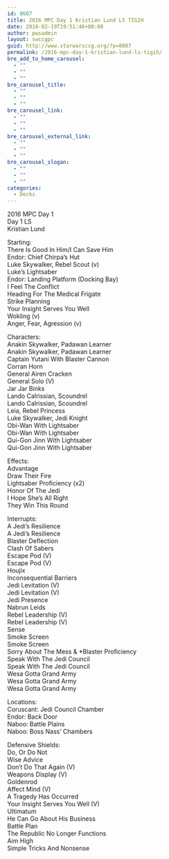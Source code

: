 ```yaml
---
id: 8607
title: 2016 MPC Day 1 Kristian Lund LS TIGIH
date: 2016-02-19T19:51:46+00:00
author: pwsadmin
layout: swccgpc
guid: http://www.starwarsccg.org/?p=8607
permalink: /2016-mpc-day-1-kristian-lund-ls-tigih/
bre_add_to_home_carousel:
  - ""
  - ""
  - ""
bre_carousel_title:
  - ""
  - ""
  - ""
bre_carousel_link:
  - ""
  - ""
  - ""
bre_carousel_external_link:
  - ""
  - ""
  - ""
bre_carousel_slogan:
  - ""
  - ""
  - ""
categories:
  - Decks
---
```

2016 MPC Day 1  
Day 1 LS  
Kristian Lund

Starting:  
There Is Good In Him/I Can Save Him  
Endor: Chief Chirpa&#8217;s Hut  
Luke Skywalker, Rebel Scout (v)  
Luke&#8217;s Lightsaber  
Endor: Landing Platform (Docking Bay)  
I Feel The Conflict  
Heading For The Medical Frigate  
Strike Planning  
Your Insight Serves You Well  
Wokling (v)  
Anger, Fear, Agression (v)

Characters:  
Anakin Skywalker, Padawan Learner  
Anakin Skywalker, Padawan Learner  
Captain Yutani With Blaster Cannon  
Corran Horn  
General Airen Cracken  
General Solo (V)  
Jar Jar Binks  
Lando Calrissian, Scoundrel  
Lando Calrissian, Scoundrel  
Leia, Rebel Princess  
Luke Skywalker, Jedi Knight  
Obi-Wan With Lightsaber  
Obi-Wan With Lightsaber  
Qui-Gon Jinn With Lightsaber  
Qui-Gon Jinn With Lightsaber

Effects:  
Advantage  
Draw Their Fire  
Lightsaber Proficiency (x2)  
Honor Of The Jedi  
I Hope She&#8217;s All Right  
They Win This Round

Interrupts:  
A Jedi&#8217;s Resilience  
A Jedi&#8217;s Resilience  
Blaster Deflection  
Clash Of Sabers  
Escape Pod (V)  
Escape Pod (V)  
Houjix  
Inconsequential Barriers  
Jedi Levitation (V)  
Jedi Levitation (V)  
Jedi Presence  
Nabrun Leids  
Rebel Leadership (V)  
Rebel Leadership (V)  
Sense  
Smoke Screen  
Smoke Screen  
Sorry About The Mess & *Blaster Proficiency  
Speak With The Jedi Council  
Speak With The Jedi Council  
Wesa Gotta Grand Army  
Wesa Gotta Grand Army  
Wesa Gotta Grand Army

Locations:  
Coruscant: Jedi Council Chamber  
Endor: Back Door  
Naboo: Battle Plains  
Naboo: Boss Nass&#8217; Chambers

Defensive Shields:  
Do, Or Do Not  
Wise Advice  
Don&#8217;t Do That Again (V)  
Weapons Display (V)  
Goldenrod  
Affect Mind (V)  
A Tragedy Has Occurred  
Your Insight Serves You Well (V)  
Ultimatum  
He Can Go About His Business  
Battle Plan  
The Republic No Longer Functions  
Aim High  
Simple Tricks And Nonsense